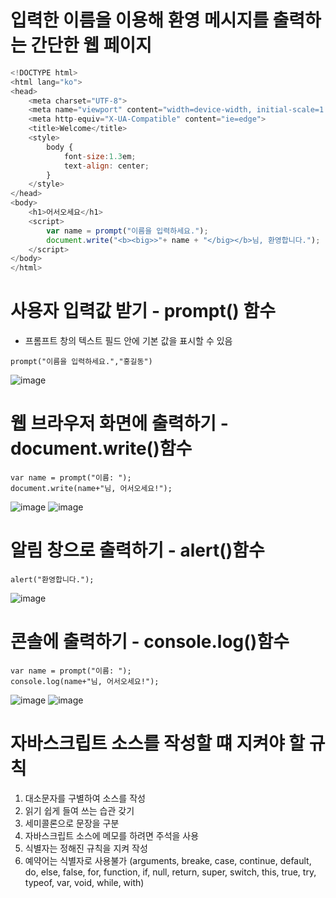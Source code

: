 # 입력한 이름을 이용해 환영 메시지를 출력하는 간단한 웹 페이지

```js
<!DOCTYPE html>
<html lang="ko">
<head>
	<meta charset="UTF-8">
	<meta name="viewport" content="width=device-width, initial-scale=1.0">
	<meta http-equiv="X-UA-Compatible" content="ie=edge">
	<title>Welcome</title>
	<style>
		body {
			font-size:1.3em;
			text-align: center;
		}
	</style>
</head>
<body>
	<h1>어서오세요</h1>	
	<script>
		var name = prompt("이름을 입력하세요.");
		document.write("<b><big>>"+ name + "</big></b>님, 환영합니다.");
	</script>
</body>
</html>
```

# 사용자 입력값 받기 - prompt() 함수
- 프롬프트 창의 텍스트 필드 안에 기본 값을 표시할 수 있음
```
prompt("이름을 입력하세요.","홍길동")
```
![image](https://github.com/user-attachments/assets/c5b2ddf1-4f7e-4cac-8ea9-e4fd8a31dfc1)

# 웹 브라우저 화면에 출력하기 - document.write()함수

```
var name = prompt("이름: ");
document.write(name+"님, 어서오세요!");
```
![image](https://github.com/user-attachments/assets/c411cd60-a974-496a-acbb-7f27f452048f)
![image](https://github.com/user-attachments/assets/c99e1ce1-5fe4-4c4d-9ec7-8086e8e7f91b)

# 알림 창으로 출력하기 - alert()함수

```
alert("환영합니다.");
```
![image](https://github.com/user-attachments/assets/998a812d-d0a3-4e6d-ac31-9e1585f213a6)

# 콘솔에 출력하기 - console.log()함수

```
var name = prompt("이름: ");
console.log(name+"님, 어서오세요!");
```

![image](https://github.com/user-attachments/assets/431281f2-3c94-46ce-a594-d834c1a05ce1)
![image](https://github.com/user-attachments/assets/31645881-7bc7-48b3-9318-feed8a9380e8)

# 자바스크립트 소스를 작성할 떄 지켜야 할 규칙
1. 대소문자를 구별하여 소스를 작성
2. 읽기 쉽게 들여 쓰는 습관 갖기
3. 세미콜론으로 문장을 구분
4. 자바스크립트 소스에 메모를 하려면 주석을 사용
5. 식별자는 정해진 규칙을 지켜 작성
6. 예약어는 식별자로 사용불가
(arguments, breake, case, continue, default, do, else, false, for, function,
if, null, return, super, switch, this, true, try, typeof, var, void, while, with)




